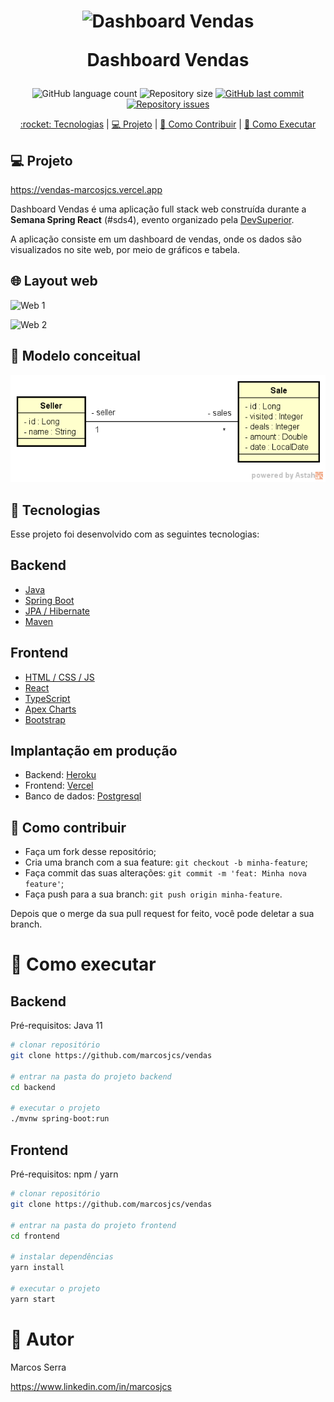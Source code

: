 <h1 align="center">
    <img alt="Dashboard Vendas" src="https://vendas-marcosjcs.vercel.app/static/media/ds-dark.90256347.svg" width="250px" />
    <p>Dashboard Vendas</p>
</h1>

<p align="center">
  <img alt="GitHub language count" src="https://img.shields.io/github/languages/count/marcosjcs/vendas">

  <img alt="Repository size" src="https://img.shields.io/github/repo-size/marcosjcs/vendas">
  
  <a href="https://github.com/marcosjcs/vendas/commits/master">
    <img alt="GitHub last commit" src="https://img.shields.io/github/last-commit/marcosjcs/vendas">
  </a>

  <a href="https://github.com/marcosjcs/vendas/issues">
    <img alt="Repository issues" src="https://img.shields.io/github/issues/marcosjcs/vendas">
  </a>
</p>

<p align="center">
  <a href="#rocket-tecnologias"> :rocket: Tecnologias</a> |
  <a href="#-projeto">💻 Projeto</a> |
  <a href="#-como-contribuir">🤔 Como Contribuir</a> |
  <a href="#-como-executar">🔖 Como Executar</a>
</p>

## 💻 Projeto

https://vendas-marcosjcs.vercel.app

Dashboard Vendas é uma aplicação full stack web construída durante a **Semana Spring React** (#sds4), evento organizado pela [DevSuperior](https://devsuperior.com "Site da DevSuperior").

A aplicação consiste em um dashboard de vendas, onde os dados são visualizados no site web, por meio de gráficos e tabela.

## 🌐 Layout web
![Web 1](https://media.discordapp.net/attachments/884149210293866596/886287969605013544/unknown.png?width=732&height=473)

![Web 2](https://media.discordapp.net/attachments/884149210293866596/886288059807711312/unknown.png?width=626&height=473)

## 📄 Modelo conceitual
![Modelo Conceitual](https://github.com/devsuperior/bds-assets/raw/main/sds/sds3-mc.png)

## :rocket: Tecnologias

Esse projeto foi desenvolvido com as seguintes tecnologias:

## Backend
- [Java](https://www.java.com)
- [Spring Boot](https://spring.io/projects/spring-boot)
- [JPA / Hibernate](https://spring.io/projects/spring-data-jpa)
- [Maven](https://maven.apache.org)
## Frontend
- [HTML / CSS / JS](#)
- [React](https://reactjs.org)
- [TypeScript](https://www.typescriptlang.org)
- [Apex Charts](https://apexcharts.com)
- [Bootstrap](https://getbootstrap.com)
## Implantação em produção
- Backend: [Heroku](https://www.heroku.com)
- Frontend: [Vercel](https://vercel.com)
- Banco de dados: [Postgresql](https://www.postgresql.org)

## 🤔 Como contribuir

- Faça um fork desse repositório;
- Cria uma branch com a sua feature: `git checkout -b minha-feature`;
- Faça commit das suas alterações: `git commit -m 'feat: Minha nova feature'`;
- Faça push para a sua branch: `git push origin minha-feature`.

Depois que o merge da sua pull request for feito, você pode deletar a sua branch.

# 🔖 Como executar

## Backend
Pré-requisitos: Java 11

```bash
# clonar repositório
git clone https://github.com/marcosjcs/vendas

# entrar na pasta do projeto backend
cd backend

# executar o projeto
./mvnw spring-boot:run
```

## Frontend
Pré-requisitos: npm / yarn

```bash
# clonar repositório
git clone https://github.com/marcosjcs/vendas

# entrar na pasta do projeto frontend
cd frontend

# instalar dependências
yarn install

# executar o projeto
yarn start
```

# 🤵 Autor

Marcos Serra

https://www.linkedin.com/in/marcosjcs

